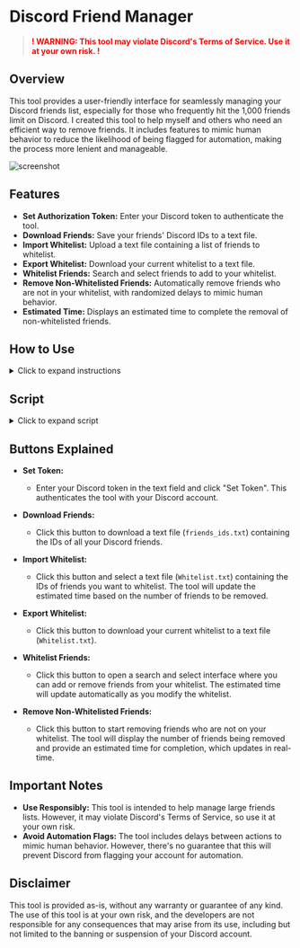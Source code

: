 # Discord Friend Manager

> **<span style="color:red;">! WARNING: This tool may violate Discord's Terms of Service. Use it at your own risk. !</span>**

## Overview

This tool provides a user-friendly interface for seamlessly managing your Discord friends list, especially for those who frequently hit the 1,000 friends limit on Discord. I created this tool to help myself and others who need an efficient way to remove friends. It includes features to mimic human behavior to reduce the likelihood of being flagged for automation, making the process more lenient and manageable.

![screenshot](https://i.ibb.co/NNHDTvN/image.png)

## Features

- **Set Authorization Token:** Enter your Discord token to authenticate the tool.
- **Download Friends:** Save your friends' Discord IDs to a text file.
- **Import Whitelist:** Upload a text file containing a list of friends to whitelist.
- **Export Whitelist:** Download your current whitelist to a text file.
- **Whitelist Friends:** Search and select friends to add to your whitelist.
- **Remove Non-Whitelisted Friends:** Automatically remove friends who are not in your whitelist, with randomized delays to mimic human behavior.
- **Estimated Time:** Displays an estimated time to complete the removal of non-whitelisted friends.

## How to Use

<details>
<summary>Click to expand instructions</summary>

1. **Open Discord in Your Browser:**
   - Log in to your Discord account.

2. **Open Developer Tools:**
   - Press `F12` or `Ctrl+Shift+I` (or `Cmd+Option+I` on Mac) to open the developer tools.

3. **Go to the Console Tab:**
   - Click on the "Console" tab in the developer tools.

4. **Paste the Script:**
   - Copy the entire script provided below and paste it into the console.

5. **Interact with the UI:**
   - A new UI will appear in the top-right corner of your screen with buttons for each feature.

</details>

## Script

<details>
<summary>Click to expand script</summary>

```javascript
(function() {
    function randomDelay(min, max) {
        return Math.floor(Math.random() * (max - min + 1)) + min;
    }

    function updateEstimatedTime(friendsToRemoveCount) {
        const estimatedTotalTime = (friendsToRemoveCount * (6000 + 12000) / 2) / 1000; // average delay
        const minutes = Math.floor(estimatedTotalTime / 60);
        const seconds = Math.floor(estimatedTotalTime % 60);
        statusBarEstimatedTime.textContent = `Estimated time to remove non-whitelisted friends: ${minutes}m ${seconds}s`;
    }

    const container = document.createElement('div');
    container.style.position = 'fixed';
    container.style.top = '10px';
    container.style.right = '10px';
    container.style.backgroundColor = '#2c2f33';
    container.style.padding = '20px';
    container.style.borderRadius = '10px';
    container.style.zIndex = '1000';
    container.style.boxShadow = '0 4px 8px rgba(0, 0, 0, 0.3)';
    container.style.color = 'white';
    container.style.fontFamily = 'Arial, sans-serif';
    container.style.display = 'flex';
    container.style.flexDirection = 'column';
    container.style.alignItems = 'center';

    const closeButton = document.createElement('button');
    closeButton.textContent = 'Close';
    closeButton.style.position = 'absolute';
    closeButton.style.top = '1px';
    closeButton.style.right = '1px';
    closeButton.style.padding = '1px 2px';
    closeButton.style.borderRadius = '1px';
    closeButton.style.border = 'none';
    closeButton.style.backgroundColor = '#ff414d';
    closeButton.style.color = 'white';
    closeButton.style.cursor = 'pointer';
    closeButton.addEventListener('click', function() {
        document.body.removeChild(container);
    });

    const tokenInput = document.createElement('input');
    tokenInput.type = 'text';
    tokenInput.placeholder = 'Enter your token';
    tokenInput.style.marginBottom = '10px';
    tokenInput.style.padding = '5px';
    tokenInput.style.borderRadius = '5px';
    tokenInput.style.border = 'none';
    tokenInput.style.width = '200px';

    const setTokenButton = document.createElement('button');
    setTokenButton.textContent = 'Set Token';
    setTokenButton.style.marginBottom = '10px';
    setTokenButton.style.padding = '10px';
    setTokenButton.style.borderRadius = '5px';
    setTokenButton.style.border = 'none';
    setTokenButton.style.backgroundColor = '#7289da';
    setTokenButton.style.color = 'white';
    setTokenButton.style.cursor = 'pointer';

    const downloadButton = document.createElement('button');
    downloadButton.textContent = 'Download Friends';
    downloadButton.style.marginBottom = '10px';
    downloadButton.style.padding = '10px';
    downloadButton.style.borderRadius = '5px';
    downloadButton.style.border = 'none';
    downloadButton.style.backgroundColor = '#7289da';
    downloadButton.style.color = 'white';
    downloadButton.style.cursor = 'pointer';

    const importWhitelistButton = document.createElement('button');
    importWhitelistButton.textContent = 'Import Whitelist';
    importWhitelistButton.style.marginBottom = '10px';
    importWhitelistButton.style.padding = '10px';
    importWhitelistButton.style.borderRadius = '5px';
    importWhitelistButton.style.border = 'none';
    importWhitelistButton.style.backgroundColor = '#7289da';
    importWhitelistButton.style.color = 'white';
    importWhitelistButton.style.cursor = 'pointer';

    const exportWhitelistButton = document.createElement('button');
    exportWhitelistButton.textContent = 'Export Whitelist';
    exportWhitelistButton.style.marginBottom = '10px';
    exportWhitelistButton.style.padding = '10px';
    exportWhitelistButton.style.borderRadius = '5px';
    exportWhitelistButton.style.border = 'none';
    exportWhitelistButton.style.backgroundColor = '#7289da';
    exportWhitelistButton.style.color = 'white';
    exportWhitelistButton.style.cursor = 'pointer';

    const whitelistFriendsButton = document.createElement('button');
    whitelistFriendsButton.textContent = 'Whitelist Friends';
    whitelistFriendsButton.style.marginBottom = '10px';
    whitelistFriendsButton.style.padding = '10px';
    whitelistFriendsButton.style.borderRadius = '5px';
    whitelistFriendsButton.style.border = 'none';
    whitelistFriendsButton.style.backgroundColor = '#7289da';
    whitelistFriendsButton.style.color = 'white';
    whitelistFriendsButton.style.cursor = 'pointer';

    const removeFriendsButton = document.createElement('button');
    removeFriendsButton.textContent = 'Remove Non-Whitelisted Friends';
    removeFriendsButton.style.marginBottom = '10px';
    removeFriendsButton.style.padding = '10px';
    removeFriendsButton.style.borderRadius = '5px';
    removeFriendsButton.style.border = 'none';
    removeFriendsButton.style.backgroundColor = '#7289da';
    removeFriendsButton.style.color = 'white';
    removeFriendsButton.style.cursor = 'pointer';

    const statusBar = document.createElement('div');
    statusBar.style.marginTop = '10px';
    statusBar.style.padding = '10px';
    statusBar.style.borderRadius = '5px';
    statusBar.style.backgroundColor = '#2c2f33';
    statusBar.style.color = 'white';
    statusBar.style.width = '100%';
    statusBar.style.textAlign = 'center';

    const statusBarEstimatedTime = document.createElement('div');
    statusBarEstimatedTime.style.marginTop = '10px';
    statusBarEstimatedTime.style.padding = '10px';
    statusBarEstimatedTime.style.borderRadius = '5px';
    statusBarEstimatedTime.style.backgroundColor = '#2c2f33';
    statusBarEstimatedTime.style.color = 'white';
    statusBarEstimatedTime.style.width = '100%';
    statusBarEstimatedTime.style.textAlign = 'center';

    container.appendChild(closeButton);
    container.appendChild(tokenInput);
    container.appendChild(setTokenButton);
    container.appendChild(downloadButton);
    container.appendChild(importWhitelistButton);
    container.appendChild(exportWhitelistButton);
    container.appendChild(whitelistFriendsButton);
    container.appendChild(removeFriendsButton);
    container.appendChild(statusBar);
    container.appendChild(statusBarEstimatedTime);
    document.body.appendChild(container);

    let authToken = '';
    let whitelist = [];
    let friendsList = [];

    setTokenButton.addEventListener('click', async () => {
        authToken = tokenInput.value;
        alert('Token set successfully!');

        if (!authToken) {
            alert('Please set your token first.');
            return;
        }

        try {
            const response = await fetch('/api/v9/users/@me/relationships', {
                headers: {
                    'Authorization': authToken
                }
            });

            if (!response.ok) {
                throw new Error('Failed to fetch friends');
            }

            friendsList = await response.json();
            updateEstimatedTime(friendsList.filter(friend => !whitelist.includes(friend.id)).length);
        } catch (error) {
            console.error('Error:', error);
            alert('Failed to fetch friends.');
        }
    });

    downloadButton.addEventListener('click', async () => {
        if (!authToken) {
            alert('Please set your token first.');
            return;
        }

        try {
            const response = await fetch('/api/v9/users/@me/relationships', {
                headers: {
                    'Authorization': authToken
                }
            });

            if (!response.ok) {
                throw new Error('Failed to fetch friends');
            }

            const friends = await response.json();
            const friendsIds = friends.map(friend => friend.id);

            const blob = new Blob([friendsIds.join('\n')], { type: 'text/plain' });
            const url = URL.createObjectURL(blob);

            const a = document.createElement('a');
            a.href = url;
            a.download = 'friends_ids.txt';
            document.body.appendChild(a);
            a.click();
            document.body.removeChild(a);

            alert('Friends IDs saved to friends_ids.txt');
        } catch (error) {
            console.error('Error:', error);
            alert('Failed to download friends.');
        }
    });

    importWhitelistButton.addEventListener('click', () => {
        const input = document.createElement('input');
        input.type = 'file';
        input.accept = '.txt';

        input.addEventListener('change', (event) => {
            const file = event.target.files[0];
            const reader = new FileReader();

            reader.onload = (e) => {
                const importedIds = e.target.result.split('\n').map(id => id.trim()).filter(id => id);
                whitelist = whitelist.concat(importedIds.filter(id => !whitelist.includes(id)));
                alert('Whitelist imported successfully!');
                updateEstimatedTime(friendsList.filter(friend => !whitelist.includes(friend.id)).length);
            };

            reader.readAsText(file);
        });

        input.click();
    });

    exportWhitelistButton.addEventListener('click', () => {
        const blob = new Blob([whitelist.join('\n')], { type: 'text/plain' });
        const url = URL.createObjectURL(blob);

        const a = document.createElement('a');
        a.href = url;
        a.download = 'Whitelist.txt';
        document.body.appendChild(a);
        a.click();
        document.body.removeChild(a);

        alert('Whitelist exported to Whitelist.txt');
    });

    whitelistFriendsButton.addEventListener('click', async () => {
        if (!authToken) {
            alert('Please set your token first.');
            return;
        }

        try {
            const response = await fetch('/api/v9/users/@me/relationships', {
                headers: {
                    'Authorization': authToken
                }
            });

            if (!response.ok) {
                throw new Error('Failed to fetch friends');
            }

            friendsList = await response.json();
            friendsList.sort((a, b) => a.since - b.since);

            const whitelistContainer = document.createElement('div');
            whitelistContainer.style.position = 'fixed';
            whitelistContainer.style.top = '10px';
            whitelistContainer.style.right = '250px'; // Positioned closer to the main window
            whitelistContainer.style.backgroundColor = '#2c2f33';
            whitelistContainer.style.padding = '20px';
            whitelistContainer.style.borderRadius = '10px';
            whitelistContainer.style.zIndex = '1000';
            whitelistContainer.style.boxShadow = '0 4px 8px rgba(0, 0, 0, 0.3)';
            whitelistContainer.style.color = 'white';
            whitelistContainer.style.fontFamily = 'Arial, sans-serif';
            whitelistContainer.style.maxHeight = '80%';
            whitelistContainer.style.overflowY = 'auto';

            const searchInput = document.createElement('input');
            searchInput.type = 'text';
            searchInput.placeholder = 'Search friends';
            searchInput.style.marginBottom = '10px';
            searchInput.style.padding = '5px';
            searchInput.style.borderRadius = '5px';
            searchInput.style.border = 'none';
            searchInput.style.width = '100%';

            searchInput.addEventListener('input', () => {
                const query = searchInput.value.toLowerCase();
                const friendItems = whitelistContainer.querySelectorAll('.friend-item');
                friendItems.forEach(item => {
                    const friendName = item.querySelector('.friend-name').textContent.toLowerCase();
                    if (friendName.includes(query)) {
                        item.style.display = '';
                    } else {
                        item.style.display = 'none';
                    }
                });
            });

            const closeBtn = document.createElement('button');
            closeBtn.textContent = 'Close';
            closeBtn.style.marginBottom = '10px';
            closeBtn.style.padding = '10px';
            closeBtn.style.borderRadius = '5px';
            closeBtn.style.border = 'none';
            closeBtn.style.backgroundColor = '#7289da';
            closeBtn.style.color = 'white';
            closeBtn.style.cursor = 'pointer';
            closeBtn.addEventListener('click', () => {
                document.body.removeChild(whitelistContainer);
            });

            whitelistContainer.appendChild(searchInput);
            whitelistContainer.appendChild(closeBtn);

            friendsList.forEach(friend => {
                const friendItem = document.createElement('div');
                friendItem.className = 'friend-item';
                friendItem.style.display = 'flex';
                friendItem.style.alignItems = 'center';
                friendItem.style.marginBottom = '5px';

                const checkbox = document.createElement('input');
                checkbox.type = 'checkbox';
                checkbox.style.marginRight = '10px';
                checkbox.checked = whitelist.includes(friend.id);

                checkbox.addEventListener('change', () => {
                    if (checkbox.checked) {
                        if (!whitelist.includes(friend.id)) {
                            whitelist.push(friend.id);
                        }
                    } else {
                        const index = whitelist.indexOf(friend.id);
                        if (index > -1) {
                            whitelist.splice(index, 1);
                        }
                    }
                    updateEstimatedTime(friendsList.filter(friend => !whitelist.includes(friend.id)).length);
                });

                const friendName = document.createElement('span');
                friendName.className = 'friend-name';
                friendName.textContent = `${friend.user.username} / ${friend.user.global_name}`;

                friendItem.appendChild(checkbox);
                friendItem.appendChild(friendName);
                whitelistContainer.appendChild(friendItem);
            });

            document.body.appendChild(whitelistContainer);
            updateEstimatedTime(friendsList.filter(friend => !whitelist.includes(friend.id)).length);
        } catch (error) {
            console.error('Error:', error);
            alert('Failed to fetch friends.');
        }
    });

    removeFriendsButton.addEventListener('click', async () => {
        if (!authToken) {
            alert('Please set your token first.');
            return;
        }

        try {
            const response = await fetch('/api/v9/users/@me/relationships', {
                headers: {
                    'Authorization': authToken
                }
            });

            if (!response.ok) {
                throw new Error('Failed to fetch friends');
            }

            const friends = await response.json();
            const friendsToRemove = friends.filter(friend => !whitelist.includes(friend.id));

            statusBar.textContent = `Found ${friendsToRemove.length} friends to remove.`;
            updateEstimatedTime(friendsToRemove.length); // Update the estimated time when removal starts

            const totalFriendsToRemove = friendsToRemove.length;
            let removedFriendsCount = 0;

            for (let i = 0; i < friendsToRemove.length; i++) {
                const friend = friendsToRemove[i];

                try {
                    const deleteRequest = () => {
                        return fetch(`/api/v9/users/@me/relationships/${friend.id}`, {
                            method: 'DELETE',
                            headers: {
                                'Authorization': authToken
                            }
                        });
                    };

                    const event = new MouseEvent('click', {
                        view: window,
                        bubbles: true,
                        cancelable: true
                    });

                    await deleteRequest().then(() => {
                        console.log(`Removed friend ${friend.id}, waiting before next removal...`);
                        statusBar.textContent = `Removed friend ${i + 1} of ${friendsToRemove.length}.`;
                        removedFriendsCount++;
                    });

                    const delayTime = randomDelay(6000, 12000);
                    console.log(`Waiting for ${delayTime} ms before next request`);
                    await new Promise(resolve => setTimeout(resolve, delayTime));

                    const remainingFriends = totalFriendsToRemove - removedFriendsCount;
                    const remainingTime = remainingFriends * (delayTime / 1000);
                    const minutes = Math.floor(remainingTime / 60);
                    const seconds = Math.floor(remainingTime % 60);
                    statusBarEstimatedTime.textContent = `Estimated time remaining: ${minutes}m ${seconds}s`;

                } catch (error) {
                    console.error(`Failed to remove friend ${friend.id}:`, error);
                }
            }

            statusBar.textContent = 'Completed removing non-whitelisted friends.';
            statusBarEstimatedTime.textContent = '';
        } catch (error) {
            console.error('Error:', error);
            alert('Failed to remove friends.');
        }
    });
})();
```
</details>

## Buttons Explained

- **Set Token:**
  - Enter your Discord token in the text field and click "Set Token". This authenticates the tool with your Discord account.

- **Download Friends:**
  - Click this button to download a text file (`friends_ids.txt`) containing the IDs of all your Discord friends.

- **Import Whitelist:**
  - Click this button and select a text file (`Whitelist.txt`) containing the IDs of friends you want to whitelist. The tool will update the estimated time based on the number of friends to be removed.

- **Export Whitelist:**
  - Click this button to download your current whitelist to a text file (`Whitelist.txt`).

- **Whitelist Friends:**
  - Click this button to open a search and select interface where you can add or remove friends from your whitelist. The estimated time will update automatically as you modify the whitelist.

- **Remove Non-Whitelisted Friends:**
  - Click this button to start removing friends who are not on your whitelist. The tool will display the number of friends being removed and provide an estimated time for completion, which updates in real-time.

## Important Notes

- **Use Responsibly:** This tool is intended to help manage large friends lists. However, it may violate Discord's Terms of Service, so use it at your own risk.
- **Avoid Automation Flags:** The tool includes delays between actions to mimic human behavior. However, there's no guarantee that this will prevent Discord from flagging your account for automation.

## Disclaimer

This tool is provided as-is, without any warranty or guarantee of any kind. The use of this tool is at your own risk, and the developers are not responsible for any consequences that may arise from its use, including but not limited to the banning or suspension of your Discord account.